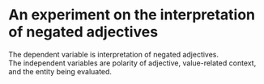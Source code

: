 # An experiment on the interpretation of negated adjectives  

The dependent variable is interpretation of negated adjectives.  
The independent variables are polarity of adjective, value-related context, and the entity being evaluated.  